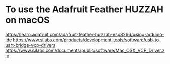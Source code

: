 # To use the Adafruit Feather HUZZAH on macOS

https://learn.adafruit.com/adafruit-feather-huzzah-esp8266/using-arduino-ide
https://www.silabs.com/products/development-tools/software/usb-to-uart-bridge-vcp-drivers
https://www.silabs.com/documents/public/software/Mac_OSX_VCP_Driver.zip

